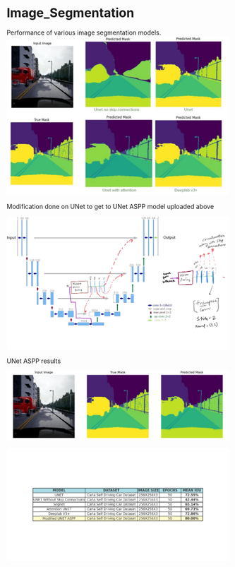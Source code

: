 # Image_Segmentation
Performance of various image segmentation models.
![image](https://github.com/Shiva18A/Image_Segmentation/blob/main/unet_results.jpg?raw=true "performance")

Modification done on UNet to get to UNet ASPP model uploaded above

![image](https://github.com/Shiva18A/Image_Segmentation/blob/main/Modified_model_design.jpg?raw=true "architecture")

UNet ASPP results 

![image](https://github.com/Shiva18A/Image_Segmentation/blob/main/aspp_results.jpg?raw=true "results")


![image](https://github.com/Shiva18A/Image_Segmentation/blob/main/segmentation_results.png?raw=true "results")
